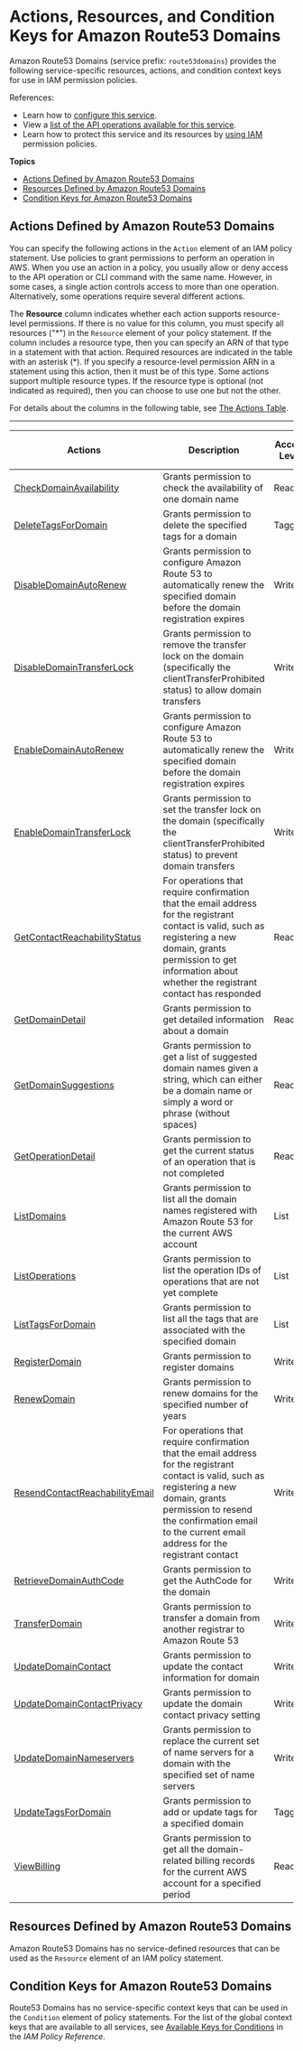 # Actions, Resources, and Condition Keys for Amazon Route53 Domains<a name="list_amazonroute53domains"></a>

Amazon Route53 Domains \(service prefix: `route53domains`\) provides the following service\-specific resources, actions, and condition context keys for use in IAM permission policies\.

References:
+ Learn how to [configure this service](https://docs.aws.amazon.com/Route53/latest/DeveloperGuide/)\.
+ View a [list of the API operations available for this service](https://docs.aws.amazon.com/Route53/latest/APIReference/)\.
+ Learn how to protect this service and its resources by [using IAM](https://docs.aws.amazon.com/Route53/latest/DeveloperGuide/auth-and-access-control.html) permission policies\.

**Topics**
+ [Actions Defined by Amazon Route53 Domains](#amazonroute53domains-actions-as-permissions)
+ [Resources Defined by Amazon Route53 Domains](#amazonroute53domains-resources-for-iam-policies)
+ [Condition Keys for Amazon Route53 Domains](#amazonroute53domains-policy-keys)

## Actions Defined by Amazon Route53 Domains<a name="amazonroute53domains-actions-as-permissions"></a>

You can specify the following actions in the `Action` element of an IAM policy statement\. Use policies to grant permissions to perform an operation in AWS\. When you use an action in a policy, you usually allow or deny access to the API operation or CLI command with the same name\. However, in some cases, a single action controls access to more than one operation\. Alternatively, some operations require several different actions\.

The **Resource** column indicates whether each action supports resource\-level permissions\. If there is no value for this column, you must specify all resources \("\*"\) in the `Resource` element of your policy statement\. If the column includes a resource type, then you can specify an ARN of that type in a statement with that action\. Required resources are indicated in the table with an asterisk \(\*\)\. If you specify a resource\-level permission ARN in a statement using this action, then it must be of this type\. Some actions support multiple resource types\. If the resource type is optional \(not indicated as required\), then you can choose to use one but not the other\.

For details about the columns in the following table, see [The Actions Table](reference_policies_actions-resources-contextkeys.md#actions_table)\.


****  

| Actions | Description | Access Level | Resource Types \(\*required\) | Condition Keys | Dependent Actions | 
| --- | --- | --- | --- | --- | --- | 
|   [ CheckDomainAvailability ](https://docs.aws.amazon.com/Route53/latest/APIReference/API_domains_CheckDomainAvailability.html)  | Grants permission to check the availability of one domain name | Read |  |  |  | 
|   [ DeleteTagsForDomain ](https://docs.aws.amazon.com/Route53/latest/APIReference/API_domains_DeleteTagsForDomain.html)  | Grants permission to delete the specified tags for a domain | Tagging |  |  |  | 
|   [ DisableDomainAutoRenew ](https://docs.aws.amazon.com/Route53/latest/APIReference/API_domains_DisableDomainAutoRenew.html)  | Grants permission to configure Amazon Route 53 to automatically renew the specified domain before the domain registration expires | Write |  |  |  | 
|   [ DisableDomainTransferLock ](https://docs.aws.amazon.com/Route53/latest/APIReference/API_domains_DisableDomainTransferLock.html)  | Grants permission to remove the transfer lock on the domain \(specifically the clientTransferProhibited status\) to allow domain transfers | Write |  |  |  | 
|   [ EnableDomainAutoRenew ](https://docs.aws.amazon.com/Route53/latest/APIReference/API_domains_DisableDomainAutoRenew.html)  | Grants permission to configure Amazon Route 53 to automatically renew the specified domain before the domain registration expires | Write |  |  |  | 
|   [ EnableDomainTransferLock ](https://docs.aws.amazon.com/Route53/latest/APIReference/API_domains_EnableDomainTransferLock.html)  | Grants permission to set the transfer lock on the domain \(specifically the clientTransferProhibited status\) to prevent domain transfers | Write |  |  |  | 
|   [ GetContactReachabilityStatus ](https://docs.aws.amazon.com/Route53/latest/APIReference/API_domains_GetContactReachabilityStatus.html)  | For operations that require confirmation that the email address for the registrant contact is valid, such as registering a new domain, grants permission to get information about whether the registrant contact has responded | Read |  |  |  | 
|   [ GetDomainDetail ](https://docs.aws.amazon.com/Route53/latest/APIReference/API_domains_GetDomainDetail.html)  | Grants permission to get detailed information about a domain | Read |  |  |  | 
|   [ GetDomainSuggestions ](https://docs.aws.amazon.com/Route53/latest/APIReference/API_domains_GetDomainSuggestions.html)  | Grants permission to get a list of suggested domain names given a string, which can either be a domain name or simply a word or phrase \(without spaces\) | Read |  |  |  | 
|   [ GetOperationDetail ](https://docs.aws.amazon.com/Route53/latest/APIReference/API_domains_GetOperationDetail.html)  | Grants permission to get the current status of an operation that is not completed | Read |  |  |  | 
|   [ ListDomains ](https://docs.aws.amazon.com/Route53/latest/APIReference/API_domains_ListDomains.html)  | Grants permission to list all the domain names registered with Amazon Route 53 for the current AWS account | List |  |  |  | 
|   [ ListOperations ](https://docs.aws.amazon.com/Route53/latest/APIReference/API_domains_ListOperations.html)  | Grants permission to list the operation IDs of operations that are not yet complete | List |  |  |  | 
|   [ ListTagsForDomain ](https://docs.aws.amazon.com/Route53/latest/APIReference/API_domains_ListTagsForDomain.html)  | Grants permission to list all the tags that are associated with the specified domain | List |  |  |  | 
|   [ RegisterDomain ](https://docs.aws.amazon.com/Route53/latest/APIReference/API_domains_RegisterDomain.html)  | Grants permission to register domains | Write |  |  |  | 
|   [ RenewDomain ](https://docs.aws.amazon.com/Route53/latest/APIReference/API_domains_RenewDomain.html)  | Grants permission to renew domains for the specified number of years | Write |  |  |  | 
|   [ ResendContactReachabilityEmail ](https://docs.aws.amazon.com/Route53/latest/APIReference/API_domains_ResendContactReachabilityEmail.html)  | For operations that require confirmation that the email address for the registrant contact is valid, such as registering a new domain, grants permission to resend the confirmation email to the current email address for the registrant contact | Write |  |  |  | 
|   [ RetrieveDomainAuthCode ](https://docs.aws.amazon.com/Route53/latest/APIReference/API_domains_RetrieveDomainAuthCode.html)  | Grants permission to get the AuthCode for the domain | Write |  |  |  | 
|   [ TransferDomain ](https://docs.aws.amazon.com/Route53/latest/APIReference/API_domains_TransferDomain.html)  | Grants permission to transfer a domain from another registrar to Amazon Route 53 | Write |  |  |  | 
|   [ UpdateDomainContact ](https://docs.aws.amazon.com/Route53/latest/APIReference/API_domains_UpdateDomainContact.html)  | Grants permission to update the contact information for domain | Write |  |  |  | 
|   [ UpdateDomainContactPrivacy ](https://docs.aws.amazon.com/Route53/latest/APIReference/API_domains_UpdateDomainContactPrivacy.html)  | Grants permission to update the domain contact privacy setting | Write |  |  |  | 
|   [ UpdateDomainNameservers ](https://docs.aws.amazon.com/Route53/latest/APIReference/API_domains_UpdateDomainNameservers.html)  | Grants permission to replace the current set of name servers for a domain with the specified set of name servers | Write |  |  |  | 
|   [ UpdateTagsForDomain ](https://docs.aws.amazon.com/Route53/latest/APIReference/API_domains_UpdateTagsForDomain.html)  | Grants permission to add or update tags for a specified domain | Tagging |  |  |  | 
|   [ ViewBilling ](https://docs.aws.amazon.com/Route53/latest/APIReference/API_domains_ViewBilling.html)  | Grants permission to get all the domain\-related billing records for the current AWS account for a specified period | Read |  |  |  | 

## Resources Defined by Amazon Route53 Domains<a name="amazonroute53domains-resources-for-iam-policies"></a>

Amazon Route53 Domains has no service\-defined resources that can be used as the `Resource` element of an IAM policy statement\.

## Condition Keys for Amazon Route53 Domains<a name="amazonroute53domains-policy-keys"></a>

Route53 Domains has no service\-specific context keys that can be used in the `Condition` element of policy statements\. For the list of the global context keys that are available to all services, see [Available Keys for Conditions](reference_policies_condition-keys.html#AvailableKeys) in the *IAM Policy Reference*\.